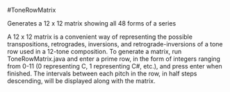 #ToneRowMatrix

Generates a 12 x 12 matrix showing all 48 forms of a series 

A 12 x 12 matrix is a convenient way of representing the possible transpositions, retrogrades, inversions, and retrograde-inversions of a tone row used in a 12-tone composition. To generate a matrix, run ToneRowMatrix.java and enter a prime row, in the form of integers ranging from 0-11 (0 representing C, 1 representing C#, etc.), and press enter when finished. The intervals between each pitch in the row, in half steps descending, will be displayed along with the matrix.